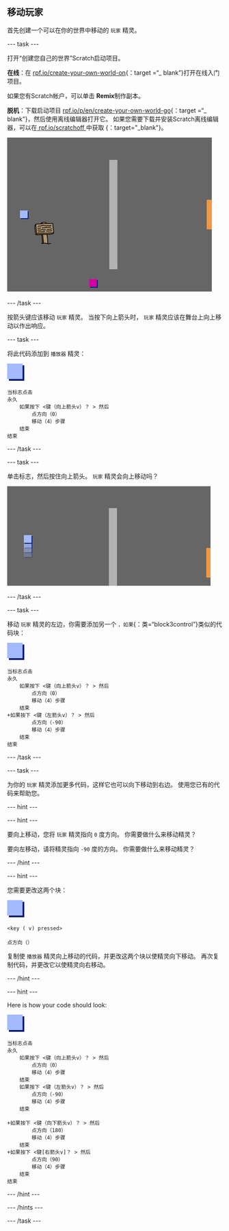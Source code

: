 ## 移动玩家

首先创建一个可以在你的世界中移动的 `玩家` 精灵。

\--- task \---

打开“创建您自己的世界”Scratch启动项目。

**在线**：在 [rpf.io/create-your-own-world-on](http://rpf.io/create-your-own-world-on){：target =“_ blank”}打开在线入门项目。

如果您有Scratch帐户，可以单击 **Remix**制作副本。

**脱机**：下载启动项目 [rpf.io/p/en/create-your-own-world-go](http://rpf.io/p/en/create-your-own-world-go){：target =“_ blank”}，然后使用离线编辑器打开它。 如果您需要下载并安装Scratch离线编辑器，可以在[ rpf.io/scratchoff ](https://rpf.io/scratchoff)中获取 {：target="_blank"}。

![截屏](images/world-starter.png)

\--- /task \---

按箭头键应该移动 `玩家` 精灵。 当按下向上箭头时， `玩家` 精灵应该在舞台上向上移动以作出响应。

\--- task \---

将此代码添加到 `播放器` 精灵：

![播放机](images/player.png)

```blocks3
当标志点击
永久
    如果按下 <键（向上箭头v）？ > 然后
        点方向（0）
        移动（4）步骤
    结束
结束
```

\--- /task \---

\--- task \---

单击标志，然后按住向上箭头。 `玩家` 精灵会向上移动吗？

![截屏](images/world-up.png)

\--- /task \---

\--- task \---

移动 `玩家` 精灵的左边，你需要添加另一个 `，如果`{：类=“block3control”}类似的代码块：

![播放机](images/player.png)

```blocks3
当标志点击
永久
    如果按下 <键（向上箭头v）？ > 然后
        点方向（0）
        移动（4）步骤
    结束
+如果按下 <键（左箭头v）？ > 然后
        点方向（-90）
        移动（4）步骤
    结束
结束
```

\--- /task \---

\--- task \---

为你的 `玩家` 精灵添加更多代码，这样它也可以向下移动到右边。 使用您已有的代码来帮助您。

\--- hint \---

\--- hint \---

要向上移动，您将 `玩家` 精灵指向 `0` 度方向。 你需要做什么来移动精灵？

要向左移动，请将精灵指向 `-90` 度的方向。 你需要做什么来移动精灵？

\--- /hint \---

\--- hint \---

您需要更改这两个块：

![播放机](images/player.png)

```blocks3
<key ( v) pressed>

点方向（）
```

复制使 `播放器` 精灵向上移动的代码，并更改这两个块以使精灵向下移动。 再次复制代码，并更改它以使精灵向右移动。

\--- /hint \---

\--- hint \---

Here is how your code should look:

![player](images/player.png)

```blocks3
当标志点击
永久
    如果按下 <键（向上箭头v）？ > 然后
        点方向（0）
        移动（4）步骤
    结束
    如果按下 <键（左箭头v）？ > 然后
        点方向（-90）
        移动（4）步骤
    结束

+如果按下 <键（向下箭头v）？ > 然后
        点方向（180）
        移动（4）步骤
    结束
+如果按下 <键[右箭头v]？ > 然后
        点方向（90）
        移动（4）步骤
    结束
结束
```

\--- /hint \---

\--- /hints \---

\--- /task \---